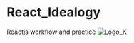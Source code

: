 # React_Idealogy
Reactjs workflow and practice
![Logo_K](https://github.com/KRISHNA-663/React_Idealogy/assets/93438911/b158ac0c-b2a1-43ce-8180-17939cc5c9f5)
